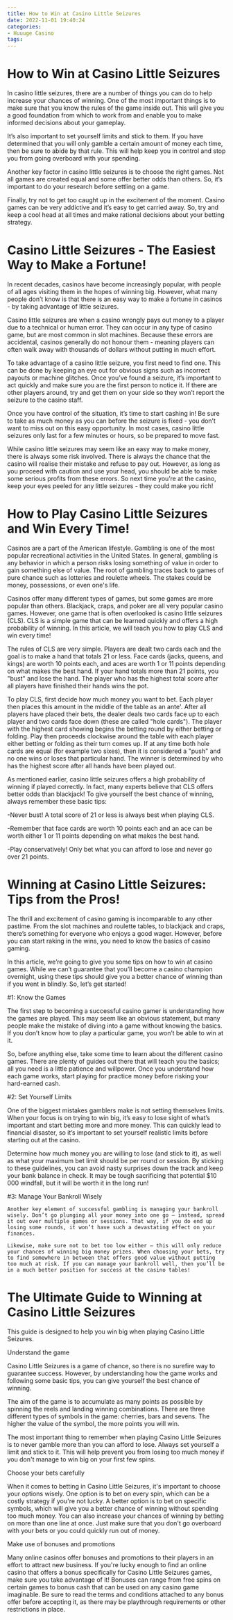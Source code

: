 ```yaml
---
title: How to Win at Casino Little Seizures
date: 2022-11-01 19:40:24
categories:
- Huuuge Casino
tags:
---
```



#  How to Win at Casino Little Seizures

In casino little seizures, there are a number of things you can do to help increase your chances of winning. One of the most important things is to make sure that you know the rules of the game inside out. This will give you a good foundation from which to work from and enable you to make informed decisions about your gameplay.

It’s also important to set yourself limits and stick to them. If you have determined that you will only gamble a certain amount of money each time, then be sure to abide by that rule. This will help keep you in control and stop you from going overboard with your spending.

Another key factor in casino little seizures is to choose the right games. Not all games are created equal and some offer better odds than others. So, it’s important to do your research before settling on a game.

Finally, try not to get too caught up in the excitement of the moment. Casino games can be very addictive and it’s easy to get carried away. So, try and keep a cool head at all times and make rational decisions about your betting strategy.

#  Casino Little Seizures - The Easiest Way to Make a Fortune!

In recent decades, casinos have become increasingly popular, with people of all ages visiting them in the hopes of winning big. However, what many people don’t know is that there is an easy way to make a fortune in casinos - by taking advantage of little seizures.

Casino little seizures are when a casino wrongly pays out money to a player due to a technical or human error. They can occur in any type of casino game, but are most common in slot machines. Because these errors are accidental, casinos generally do not honour them - meaning players can often walk away with thousands of dollars without putting in much effort.

To take advantage of a casino little seizure, you first need to find one. This can be done by keeping an eye out for obvious signs such as incorrect payouts or machine glitches. Once you’ve found a seizure, it’s important to act quickly and make sure you are the first person to notice it. If there are other players around, try and get them on your side so they won’t report the seizure to the casino staff.

Once you have control of the situation, it’s time to start cashing in! Be sure to take as much money as you can before the seizure is fixed - you don’t want to miss out on this easy opportunity. In most cases, casino little seizures only last for a few minutes or hours, so be prepared to move fast.

While casino little seizures may seem like an easy way to make money, there is always some risk involved. There is always the chance that the casino will realise their mistake and refuse to pay out. However, as long as you proceed with caution and use your head, you should be able to make some serious profits from these errors. So next time you’re at the casino, keep your eyes peeled for any little seizures - they could make you rich!

#  How to Play Casino Little Seizures and Win Every Time!

Casinos are a part of the American lifestyle. Gambling is one of the most popular recreational activities in the United States. In general, gambling is any behavior in which a person risks losing something of value in order to gain something else of value. The root of gambling traces back to games of pure chance such as lotteries and roulette wheels. The stakes could be money, possessions, or even one's life.

Casinos offer many different types of games, but some games are more popular than others. Blackjack, craps, and poker are all very popular casino games. However, one game that is often overlooked is casino little seizures (CLS). CLS is a simple game that can be learned quickly and offers a high probability of winning. In this article, we will teach you how to play CLS and win every time!

The rules of CLS are very simple. Players are dealt two cards each and the goal is to make a hand that totals 21 or less. Face cards (jacks, queens, and kings) are worth 10 points each, and aces are worth 1 or 11 points depending on what makes the best hand. If your hand totals more than 21 points, you "bust" and lose the hand. The player who has the highest total score after all players have finished their hands wins the pot.

To play CLS, first decide how much money you want to bet. Each player then places this amount in the middle of the table as an ante'. After all players have placed their bets, the dealer deals two cards face up to each player and two cards face down (these are called "hole cards"). The player with the highest card showing begins the betting round by either betting or folding. Play then proceeds clockwise around the table with each player either betting or folding as their turn comes up. If at any time both hole cards are equal (for example two sixes), then it is considered a "push" and no one wins or loses that particular hand. The winner is determined by who has the highest score after all hands have been played out.

As mentioned earlier, casino little seizures offers a high probability of winning if played correctly. In fact, many experts believe that CLS offers better odds than blackjack! To give yourself the best chance of winning, always remember these basic tips:

-Never bust! A total score of 21 or less is always best when playing CLS.

-Remember that face cards are worth 10 points each and an ace can be worth either 1 or 11 points depending on what makes the best hand.

-Play conservatively! Only bet what you can afford to lose and never go over 21 points.

#  Winning at Casino Little Seizures: Tips from the Pros!

The thrill and excitement of casino gaming is incomparable to any other pastime. From the slot machines and roulette tables, to blackjack and craps, there’s something for everyone who enjoys a good wager. However, before you can start raking in the wins, you need to know the basics of casino gaming.

In this article, we’re going to give you some tips on how to win at casino games. While we can’t guarantee that you’ll become a casino champion overnight, using these tips should give you a better chance of winning than if you went in blindly. So, let’s get started!

#1: Know the Games

The first step to becoming a successful casino gamer is understanding how the games are played. This may seem like an obvious statement, but many people make the mistake of diving into a game without knowing the basics. If you don’t know how to play a particular game, you won’t be able to win at it.

So, before anything else, take some time to learn about the different casino games. There are plenty of guides out there that will teach you the basics; all you need is a little patience and willpower. Once you understand how each game works, start playing for practice money before risking your hard-earned cash.

#2: Set Yourself Limits

One of the biggest mistakes gamblers make is not setting themselves limits. When your focus is on trying to win big, it’s easy to lose sight of what’s important and start betting more and more money. This can quickly lead to financial disaster, so it’s important to set yourself realistic limits before starting out at the casino.

Determine how much money you are willing to lose (and stick to it), as well as what your maximum bet limit should be per round or session. By sticking to these guidelines, you can avoid nasty surprises down the track and keep your bank balance in check. It may be tough sacrificing that potential $10 000 windfall, but it will be worth it in the long run!

#3: Manage Your Bankroll Wisely


	Another key element of successful gambling is managing your bankroll wisely. Don’t go plunging all your money into one go – instead, spread it out over multiple games or sessions. That way, if you do end up losing some rounds, it won’t have such a devastating effect on your finances.

	Likewise, make sure not to bet too low either – this will only reduce your chances of winning big money prizes. When choosing your bets, try to find somewhere in between that offers good value without putting too much at risk. If you can manage your bankroll well, then you’ll be in a much better position for success at the casino tables!

#  The Ultimate Guide to Winning at Casino Little Seizures

This guide is designed to help you win big when playing Casino Little Seizures.

Understand the game

Casino Little Seizures is a game of chance, so there is no surefire way to guarantee success. However, by understanding how the game works and following some basic tips, you can give yourself the best chance of winning.

The aim of the game is to accumulate as many points as possible by spinning the reels and landing winning combinations. There are three different types of symbols in the game: cherries, bars and sevens. The higher the value of the symbol, the more points you will win.

The most important thing to remember when playing Casino Little Seizures is to never gamble more than you can afford to lose. Always set yourself a limit and stick to it. This will help prevent you from losing too much money if you don't manage to win big on your first few spins.

Choose your bets carefully

When it comes to betting in Casino Little Seizures, it's important to choose your options wisely. One option is to bet on every spin, which can be a costly strategy if you're not lucky. A better option is to bet on specific symbols, which will give you a better chance of winning without spending too much money. You can also increase your chances of winning by betting on more than one line at once. Just make sure that you don't go overboard with your bets or you could quickly run out of money.

Make use of bonuses and promotions

Many online casinos offer bonuses and promotions to their players in an effort to attract new business. If you're lucky enough to find an online casino that offers a bonus specifically for Casino Little Seizures games, make sure you take advantage of it! Bonuses can range from free spins on certain games to bonus cash that can be used on any casino game imaginable. Be sure to read the terms and conditions attached to any bonus offer before accepting it, as there may be playthrough requirements or other restrictions in place.